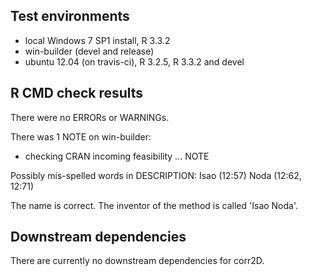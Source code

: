## Test environments
* local Windows 7 SP1 install, R 3.3.2
* win-builder (devel and release)
* ubuntu 12.04 (on travis-ci), R 3.2.5, R 3.3.2 and devel

## R CMD check results
There were no ERRORs or WARNINGs.

There was 1 NOTE on win-builder:
* checking CRAN incoming feasibility ... NOTE

Possibly mis-spelled words in DESCRIPTION:
  Isao (12:57)
  Noda (12:62, 12:71)
  
  The name is correct. The inventor of the method is called 'Isao Noda'.

## Downstream dependencies
There are currently no downstream dependencies for corr2D.